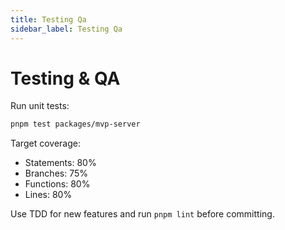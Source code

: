 ```yaml
---
title: Testing Qa
sidebar_label: Testing Qa
---
```


# Testing & QA

Run unit tests:
```bash
pnpm test packages/mvp-server
```

Target coverage:
- Statements: 80%
- Branches: 75%
- Functions: 80%
- Lines: 80%

Use TDD for new features and run `pnpm lint` before committing.
